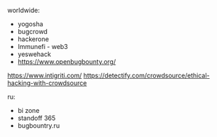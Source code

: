 worldwide:
* yogosha
* bugcrowd
* hackerone
* Immunefi - web3
* yeswehack
* https://www.openbugbounty.org/

https://www.intigriti.com/
https://detectify.com/crowdsource/ethical-hacking-with-crowdsource

ru:
* bi zone
* standoff 365
* bugbountry.ru